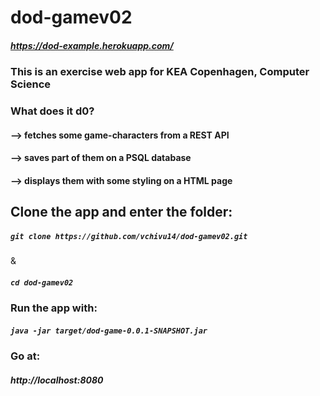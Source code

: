# dod-gamev02 <h5>https://dod-example.herokuapp.com/</h5>
<h3>This is an exercise web app for KEA Copenhagen, Computer Science</h3>
<h3>What does it d0?</j3>
<h4>--> fetches some game-characters from a REST API</h4>
<h4>--> saves part of them on a PSQL database</h4>
<h4>--> displays them with some styling on a HTML page</h4>

<h2> Clone the app and enter the folder:</h2> 
<h5> <code>git clone https://github.com/vchivu14/dod-gamev02.git</h5></code> & <h5><code>cd dod-gamev02</code></h5>
<h3> Run the app with:</h3>
<h5> <code>java -jar target/dod-game-0.0.1-SNAPSHOT.jar</code></h5>
<h3> Go at:</h3>
<h5>http://localhost:8080</h5>
